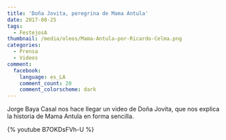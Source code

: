 ```yaml
---
title: 'Doña Jovita, peregrina de Mama Antula'
date: 2017-08-25
tags:
  - FestejosA
thumbnail: /media/oleos/Mama-Antula-por-Ricardo-Celma.png
categories:
  - Prensa
  - Videos
comment:
  facebook:
    language: es_LA
    comment_count: 20
    comment_colorscheme: dark  
---
```

Jorge Baya Casal nos hace llegar un video de Doña Jovita, que nos explica la historia de Mama Antula en forma sencilla.

{% youtube B7OKDsFVh-U %}